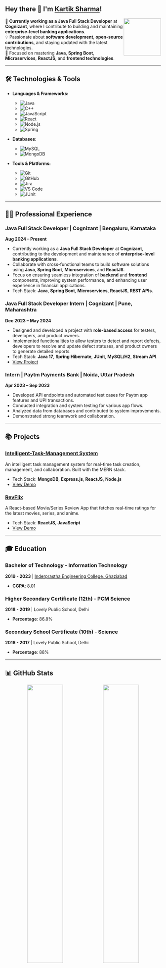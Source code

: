 ## Hey there 👋 I'm [Kartik Sharma](https://www.linkedin.com/in/kartik-sharma-6b47b3210/)!

<a href="https://www.linkedin.com/in/kartik-sharma-6b47b3210/"><img src="https://cdn2.iconfinder.com/data/icons/social-media-2199/64/social_media_isometric_14-linkedin-512.png" height="120px" width="120px" align="right"></a>

💼 **Currently working as a Java Full Stack Developer** at **Cognizant**, where I contribute to building and maintaining **enterprise-level banking applications**.  
💡 Passionate about **software development**, **open-source contributions**, and staying updated with the latest technologies.  
🔧 Focused on mastering **Java**, **Spring Boot**, **Microservices**, **ReactJS**, and **frontend technologies**.

---

## 🛠️ Technologies & Tools

- **Languages & Frameworks:**
  - ![Java](https://img.shields.io/badge/-Java-333333?style=flat&logo=java&logoColor=007396)
  - ![C++](https://img.shields.io/badge/C++-333333?style=flat&logo=C++&logoColor=white)
  - ![JavaScript](https://img.shields.io/badge/javascript-%23323330.svg?style=flat&logo=javascript&logoColor=%23F7DF1E)
  - ![React](https://img.shields.io/badge/React-333333?style=flat&logo=react)
  - ![Node.js](https://img.shields.io/badge/-Node.js-333333?style=flat&logo=node.js&logoColor=339933)
  - ![Spring](https://img.shields.io/badge/Spring-333333?style=flat&logo=spring&logoColor=6DB33F)

- **Databases:**
  - ![MySQL](https://img.shields.io/badge/-MySQL-333333?style=flat&logo=mysql)
  - ![MongoDB](https://img.shields.io/badge/-MongoDB-333333?style=flat&logo=mongodb)
  
- **Tools & Platforms:**
  - ![Git](https://img.shields.io/badge/-Git-333333?style=flat&logo=git)
  - ![GitHub](https://img.shields.io/badge/-GitHub-333333?style=flat&logo=github)
  - ![Jira](https://img.shields.io/badge/-Jira-333333?style=flat&logo=jira)
  - ![VS Code](https://img.shields.io/badge/-Visual%20Studio%20Code-333333?style=flat&logo=visual-studio-code&logoColor=007ACC)
  - ![JUnit](https://img.shields.io/badge/-JUnit-333333?style=flat&logo=junit)

---

## 🧑‍💻 Professional Experience

### **Java Full Stack Developer** | **Cognizant** | Bengaluru, Karnataka  
**Aug 2024 – Present**  
- Currently working as a **Java Full Stack Developer** at **Cognizant**, contributing to the development and maintenance of **enterprise-level banking applications**.
- Collaborate with cross-functional teams to build software solutions using **Java**, **Spring Boot**, **Microservices**, and **ReactJS**.
- Focus on ensuring seamless integration of **backend** and **frontend** components, improving system performance, and enhancing user experience in financial applications.  
- Tech Stack: **Java**, **Spring Boot**, **Microservices**, **ReactJS**, **REST APIs**.

### **Java Full Stack Developer Intern** | **Cognizant** | Pune, Maharashtra  
**Dec 2023 – May 2024**  
- Designed and developed a project with **role-based access** for testers, developers, and product owners.  
- Implemented functionalities to allow testers to detect and report defects, developers to resolve and update defect statuses, and product owners to generate detailed reports.  
- Tech Stack: **Java 17**, **Spring Hibernate**, **JUnit**, **MySQL/H2**, **Stream API**.  
- [View Project](https://defect-frontend.vercel.app/)

### **Intern** | **Paytm Payments Bank** | Noida, Uttar Pradesh  
**Apr 2023 – Sep 2023**  
- Developed API endpoints and automated test cases for Paytm app features and UPI transactions.  
- Conducted integration and system testing for various app flows.  
- Analyzed data from databases and contributed to system improvements.  
- Demonstrated strong teamwork and collaboration.

---

## 📚 Projects

### **[Intelligent-Task-Management System](https://github.com/krtksharma/TaskManager)**  
An intelligent task management system for real-time task creation, management, and collaboration. Built with the MERN stack.  
- Tech Stack: **MongoDB**, **Express.js**, **ReactJS**, **Node.js**  
- [View Demo](https://task-manager-frontend-jadeten.vercel.app/)

### **[RevFlix](https://revflix.netlify.app/)**  
A React-based Movie/Series Review App that fetches real-time ratings for the latest movies, series, and anime.  
- Tech Stack: **ReactJS**, **JavaScript**  
- [View Demo](https://revflix.netlify.app/)

---

## 🎓 Education

### **Bachelor of Technology** - Information Technology  
**2019 - 2023** | [Inderprastha Engineering College, Ghaziabad](https://www.ipec.org.in/)  
- **CGPA**: 8.01

### **Higher Secondary Certificate (12th)** - PCM Science  
**2018 - 2019** | Lovely Public School, Delhi  
- **Percentage**: 86.8%

### **Secondary School Certificate (10th)** - Science  
**2016 - 2017** | Lovely Public School, Delhi  
- **Percentage**: 88%

---

## 📊 GitHub Stats

<p align="center">
  <img width="48%" src="https://github-readme-stats.vercel.app/api?username=krtksharma&show_icons=true&theme=chartreuse-dark" />
  <img width="48%" src="https://github-readme-streak-stats.herokuapp.com/?user=krtksharma&theme=chartreuse-dark" />  
  <br>
  <img width="40%" src="https://github-readme-stats.vercel.app/api/top-langs/?username=krtksharma&layout=compact&theme=chartreuse-dark&langs_count=6" />
</p>

---

## 📈 Contribution Graph

![Kartik Sharma's Activity Graph](https://github-readme-activity-graph.cyclic.app/graph?username=krtksharma&theme=xcode)

---

## 👀 Visitor Count

![Visitor Count](https://profile-counter.glitch.me/krtksharma/count.svg)

---

## 📬 Contact Me

- 📧 **Email**: [krtksharma7@gmail.com](mailto:krtksharma7@gmail.com)  
- 📱 **Phone**: +91 9560486491

---

Feel free to check out my repositories and contributions on GitHub! 🚀
